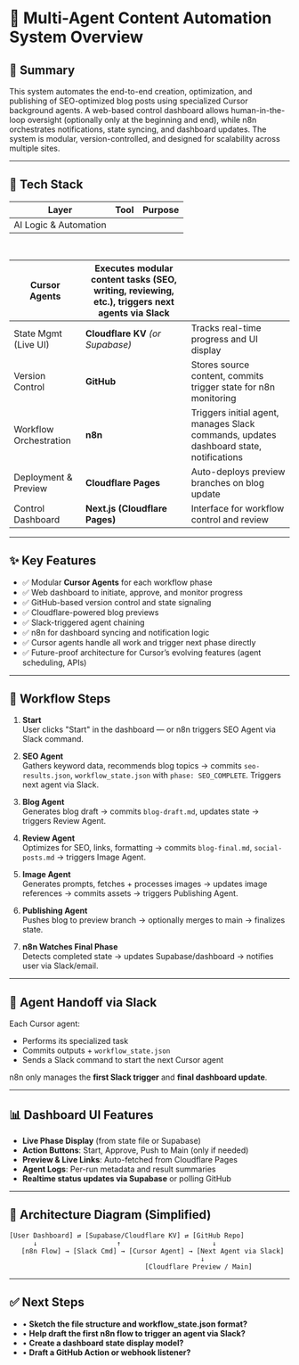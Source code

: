 # 📘 Multi-Agent Content Automation System Overview

## 🔹 Summary

This system automates the end-to-end creation, optimization, and publishing of SEO-optimized blog posts using specialized Cursor background agents. A web-based control dashboard allows human-in-the-loop oversight (optionally only at the beginning and end), while n8n orchestrates notifications, state syncing, and dashboard updates. The system is modular, version-controlled, and designed for scalability across multiple sites.

---

## 🧱 Tech Stack

| Layer                 | Tool | Purpose |
| --------------------- | ---- | ------- |
| AI Logic & Automation |      |         |

|   |
| - |

|   |
| - |

| **Cursor Agents**      | Executes modular content tasks (SEO, writing, reviewing, etc.), triggers next agents via Slack |                                                                                        |
| ---------------------- | ---------------------------------------------------------------------------------------------- | -------------------------------------------------------------------------------------- |
| State Mgmt (Live UI)   | **Cloudflare KV** *(or Supabase)*                                                              | Tracks real-time progress and UI display                                               |
| Version Control        | **GitHub**                                                                                     | Stores source content, commits trigger state for n8n monitoring                        |
| Workflow Orchestration | **n8n**                                                                                        | Triggers initial agent, manages Slack commands, updates dashboard state, notifications |
| Deployment & Preview   | **Cloudflare Pages**                                                                           | Auto-deploys preview branches on blog update                                           |
| Control Dashboard      | **Next.js (Cloudflare Pages)**                                                                 | Interface for workflow control and review                                              |

---

## ✨ Key Features

- ✅ Modular **Cursor Agents** for each workflow phase
- ✅ Web dashboard to initiate, approve, and monitor progress
- ✅ GitHub-based version control and state signaling
- ✅ Cloudflare-powered blog previews
- ✅ Slack-triggered agent chaining
- ✅ n8n for dashboard syncing and notification logic
- ✅ Cursor agents handle all work and trigger next phase directly
- ✅ Future-proof architecture for Cursor’s evolving features (agent scheduling, APIs)

---

## 🔄 Workflow Steps

1. **Start**\
   User clicks "Start" in the dashboard — or n8n triggers SEO Agent via Slack command.

2. **SEO Agent**\
   Gathers keyword data, recommends blog topics → commits `seo-results.json`, `workflow_state.json` with `phase: SEO_COMPLETE`. Triggers next agent via Slack.

3. **Blog Agent**\
   Generates blog draft → commits `blog-draft.md`, updates state → triggers Review Agent.

4. **Review Agent**\
   Optimizes for SEO, links, formatting → commits `blog-final.md`, `social-posts.md` → triggers Image Agent.

5. **Image Agent**\
   Generates prompts, fetches + processes images → updates image references → commits assets → triggers Publishing Agent.

6. **Publishing Agent**\
   Pushes blog to preview branch → optionally merges to main → finalizes state.

7. **n8n Watches Final Phase**\
   Detects completed state → updates Supabase/dashboard → notifies user via Slack/email.

---

## 📂 Agent Handoff via Slack

Each Cursor agent:

- Performs its specialized task
- Commits outputs + `workflow_state.json`
- Sends a Slack command to start the next Cursor agent

n8n only manages the **first Slack trigger** and **final dashboard update**.

---

## 📊 Dashboard UI Features

- **Live Phase Display** (from state file or Supabase)
- **Action Buttons**: Start, Approve, Push to Main (only if needed)
- **Preview & Live Links**: Auto-fetched from Cloudflare Pages
- **Agent Logs**: Per-run metadata and result summaries
- **Realtime status updates via Supabase** or polling GitHub

---

## 🧽 Architecture Diagram (Simplified)

```
[User Dashboard] ⇄ [Supabase/Cloudflare KV] ⇄ [GitHub Repo]
      ↓                    ↑                       ↓
   [n8n Flow] → [Slack Cmd] → [Cursor Agent] → [Next Agent via Slack]
                                                ↓
                                  [Cloudflare Preview / Main]
```

---

## ✅ Next Steps

- • **Sketch the file structure and workflow\_state.json format?**
- • **Help draft the first n8n flow to trigger an agent via Slack?**
- • **Create a dashboard state display model?**
- • **Draft a GitHub Action or webhook listener?**


